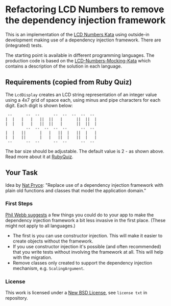 # Refactoring LCD Numbers to remove the dependency injection framework

This is an implementation of the [LCD Numbers Kata](http://rubyquiz.com/quiz14.html)
using outside-in development making use of a dependency injection framework.
There are (integrated) tests.

The starting point is available in different programming languages.
The production code is based on the
[LCD-Numbers-Mocking-Kata](https://github.com/codecop/LCD-Numbers-Mocking-Kata)
which contains a description of the solution in each language.

## Requirements (copied from Ruby Quiz)

The `LcdDisplay` creates an LCD string representation of an integer value using a
4x7 grid of space each, using minus and pipe characters for each digit.
Each digit is shown below:

     --      --  --      --  --  --  --  --
    |  |   |   |   ||  ||   |      ||  ||  |
    |  |   |   |   ||  ||   |      ||  ||  |
             --  --  --  --  --      --  --
    |  |   ||      |   |   ||  |   ||  |   |
    |  |   ||      |   |   ||  |   ||  |   |
     --      --  --      --  --      --  --

The bar size should be adjustable. The default value is 2 - as shown above.
Read more about it at [RubyQuiz](http://rubyquiz.com/quiz14.html).

## Your Task

Idea by [Nat Pryce](https://twitter.com/natpryce/status/1273916454317015040):
"Replace use of a dependency injection framework with plain old functions and
classes that model the application domain."

### First Steps

[Phil Webb suggests](https://twitter.com/phillip_webb/status/1274417744205606913)
a few things you could do to your app to make the dependency injection
framework a bit less invasive in the first place. (These might not apply to all
languages.)

* The first is you can use constructor injection. This will make it easier
  to create objects without the framework.
* If you use constructor injection it's possible (and often recommended) that
  you write tests without involving the framework at all. This will help with
  the migration.
* Remove classes only created to support the dependency injection mechanism, e.g.
  `ScalingArgument`.

### License

This work is licensed under a [New BSD License](http://opensource.org/licenses/bsd-license.php), see `license txt` in repository.
